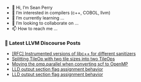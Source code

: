 - 👋 Hi, I’m Sean Perry
- 👀 I’m interested in compilers (c++, COBOL, llvm)
- 🌱 I’m currently learning ...
- 💞️ I’m looking to collaborate on ...
- 📫 How to reach me ...

<!---
s66perry/s66perry is a ✨ special ✨ repository because its `README.md` (this file) appears on your GitHub profile.
You can click the Preview link to take a look at your changes.
--->
### 📕 Latest LLVM Discourse Posts

<!-- DISCOURSE-LLVM:START -->
- [[RFC] Instrumented versions of libc++ for different sanitizers](https://discourse.llvm.org/t/rfc-instrumented-versions-of-libc-for-different-sanitizers/71653#post_9)
- [Splitting TileOp with two tile sizes into two TileOps](https://discourse.llvm.org/t/splitting-tileop-with-two-tile-sizes-into-two-tileops/74246#post_5)
- [Moving the omp.parallel when converting scf to OpenMP](https://discourse.llvm.org/t/moving-the-omp-parallel-when-converting-scf-to-openmp/74360#post_1)
- [LLD output section flag assignment behavior](https://discourse.llvm.org/t/lld-output-section-flag-assignment-behavior/74359#post_5)
- [LLD output section flag assignment behavior](https://discourse.llvm.org/t/lld-output-section-flag-assignment-behavior/74359#post_4)
<!-- DISCOURSE-LLVM:END -->
